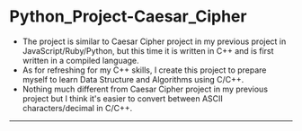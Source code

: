 # Python_Project-Caesar_Cipher
* The project is similar to Caesar Cipher project in my previous project in JavaScript/Ruby/Python, but this time it is written in C++ and is first written in a compiled language.
* As for refreshing for my C++ skills, I create this project to prepare myself to learn Data Structure and Algorithms using C/C++.
* Nothing much different from Caesar Cipher project in my previous project but I think it's easier to convert between ASCII characters/decimal in C/C++.
---